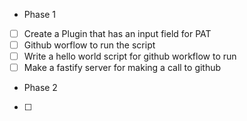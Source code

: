 - Phase 1 

- [ ] Create a Plugin that has an input field for PAT
- [ ] Github worflow to run the script
- [ ] Write a hello world script for github workflow to run
- [ ] Make a fastify server for making a call to github

- Phase 2

- [ ] 